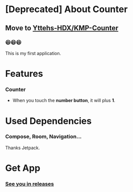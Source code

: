 # [Deprecated] About Counter

## Move to [Yttehs-HDX/KMP-Counter](https://github.com/Yttehs-HDX/KMP-Counter)

### 😆😆😆

This is my first application.

# Features

### Counter

- When you touch the **number button**, it will plus **1**.

# Used Dependencies

### Compose, Room, Navigation...

Thanks Jetpack.

# Get App

### [See you in releases](https://github.com/Yttehs-HDX/Counter/releases)
